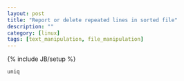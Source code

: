 ```yaml
---
layout: post
title: "Report or delete repeated lines in sorted file"
description: ""
category: [linux]
tags: [text_manipulation, file_manipulation]
---
```

{% include JB/setup %}

    uniq



